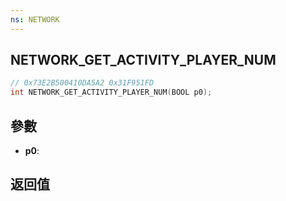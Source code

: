 ```yaml
---
ns: NETWORK
---
```

## NETWORK_GET_ACTIVITY_PLAYER_NUM

```c
// 0x73E2B500410DA5A2 0x31F951FD
int NETWORK_GET_ACTIVITY_PLAYER_NUM(BOOL p0);
```


## 參數
* **p0**: 

## 返回值
